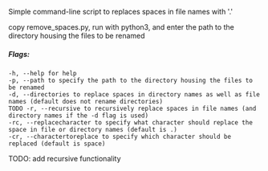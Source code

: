 Simple command-line script to replaces spaces in file names with '.'

copy remove_spaces.py, run with python3, and enter the path to the directory housing the files to be renamed

##### Flags:
```
-h, --help for help
-p, --path to specify the path to the directory housing the files to be renamed
-d, --directories to replace spaces in directory names as well as file names (default does not rename directories)
TODO -r, --recursive to recursively replace spaces in file names (and directory names if the -d flag is used)
-rc, --replacecharacter to specify what character should replace the space in file or directory names (default is .)
-cr, --charactertoreplace to specify which character should be replaced (default is space)
```

TODO: add recursive functionality
